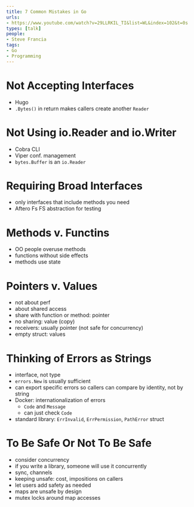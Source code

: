```yaml
---
title: 7 Common Mistakes in Go
urls:
- https://www.youtube.com/watch?v=29LLRKIL_TI&list=WL&index=102&t=0s
types: [talk]
people:
- Steve Francia
tags:
- Go
- Programming
---
```


# Not Accepting Interfaces
- Hugo
- `.Bytes()` in return makes callers create another `Reader`
# Not Using io.Reader and io.Writer
- Cobra CLI
- Viper conf. management
- `bytes.Buffer` is an `io.Reader`
# Requiring Broad Interfaces
- only interfaces that include methods you need
- Aftero Fs FS abstraction for testing
# Methods v. Functins
- OO people overuse methods
- functions without side effects
- methods use state
# Pointers v. Values
- not about perf
- about shared access
- share with function or method: pointer
- no sharing: value (copy)
- receivers: usually pointer (not safe for concurrency)
- empty struct: values
# Thinking of Errors as Strings
- interface, not type
- `errors.New` is usually sufficient
- can export specific errors so callers can compare by identity, not by string
- Docker: internationalization of errors
  - `Code` and `Message`
  - can just check `Code`
- standard library: `ErrInvalid`, `ErrPermission`, `PathError` struct
# To Be Safe Or Not To Be Safe
- consider concurrency
- if you write a library, someone will use it concurrently
- sync, channels
- keeping unsafe: cost, impositions on callers
- let users add safety as needed
- maps are unsafe by design
- mutex locks around map accesses
